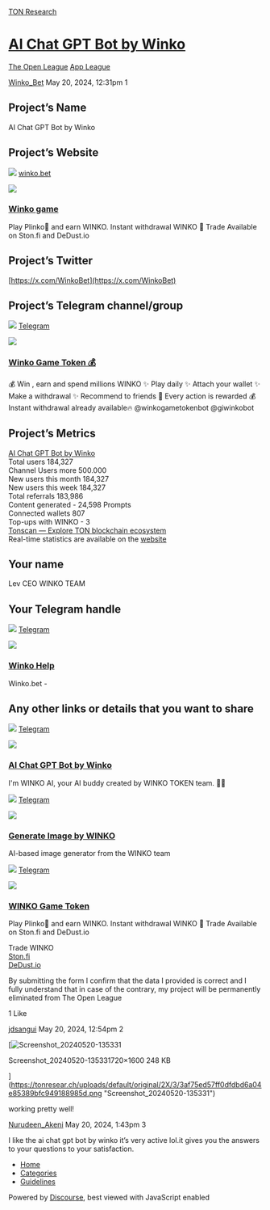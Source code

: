 [TON Research](/)

# [AI Chat GPT Bot by Winko](/t/ai-chat-gpt-bot-by-winko/18701)

[The Open League](/c/the-open-league/app-leaderboard/58)  [App League](/c/the-open-league/app-leaderboard/58) 

    

[Winko\_Bet](https://tonresear.ch/u/Winko_Bet)  May 20, 2024, 12:31pm  1

## [](#projects-name-1)Project’s Name

AI Chat GPT Bot by Winko

## [](#projects-website-2)Project’s Website

![](https://tonresear.ch/uploads/default/original/2X/2/2b054ac46fd8b1f412fca102d2f117353a987689.png) [winko.bet](https://winko.bet)

![](https://tonresear.ch/uploads/default/original/2X/d/d29b7fe87df15e52afbe8d32533b682ed783b5fe.png)

### [Winko game](https://winko.bet)

Play Plinko🎲 and earn WINKO. Instant withdrawal WINKO 💸 Trade Available on Ston.fi and DeDust.io

## [](#projects-twitter-3)Project’s Twitter

[https://x.com/WinkoBet](https://x.com/WinkoBet)

## [](#projects-telegram-channelgroup-4)Project’s Telegram channel/group

![](https://telegram.org/img/website_icon.svg?4) [Telegram](https://t.me/winkogametoken)

![](https://tonresear.ch/uploads/default/original/2X/2/25f48557a1f62c21d254698e1d684b2966d742fd.jpeg)

### [Winko Game Token 💰](https://t.me/winkogametoken)

💰 Win , earn and spend millions WINKO ✨ Play daily ✨ Attach your wallet ✨ Make a withdrawal ✨ Recommend to friends 🎁 Every action is rewarded 💰 Instant withdrawal already available🔥 @winkogametokenbot @giwinkobot

## [](#projects-metrics-5)Project’s Metrics

[AI Chat GPT Bot by Winko](https://t.me/aiwinkobot)  
Total users 184,327  
Channel Users more 500.000  
New users this month 184,327  
New users this week 184,327  
Total referrals 183,986  
Content generated - 24,598 Prompts  
Connected wallets 807  
Top-ups with WINKO - 3  
[Tonscan — Explore TON blockchain ecosystem](https://tonscan.org/address/EQD8CGCveZBalJ8y-jtGND1CqDBtjP-MjRx5u9OxD2lQdWH0)  
Real-time statistics are available on the [website](https://winko.bet)

## [](#your-name-6)Your name

Lev CEO WINKO TEAM

## [](#your-telegram-handle-7)Your Telegram handle

![](https://telegram.org/img/website_icon.svg?4) [Telegram](https://t.me/winkohelp)

![](https://tonresear.ch/uploads/default/original/2X/c/cc997c304160b55eddf7d07f1769903895e64cae.jpeg)

### [Winko Help](https://t.me/winkohelp)

Winko.bet -

## [](#any-other-links-or-details-that-you-want-to-share-8)Any other links or details that you want to share

![](https://telegram.org/img/website_icon.svg?4) [Telegram](https://t.me/aiwinkobot)

![](https://tonresear.ch/uploads/default/original/2X/e/edec4028d032305d80bde610262137b413eb1f7b.jpeg)

### [AI Chat GPT Bot by Winko](https://t.me/aiwinkobot)

I'm WINKO AI, your AI buddy created by WINKO TOKEN team. 🤖💬

![](https://telegram.org/img/website_icon.svg?4) [Telegram](https://t.me/giwinkobot)

![](https://tonresear.ch/uploads/default/original/2X/6/6f5269ece499ee0d858a2dd0ecc37237a9923277.jpeg)

### [Generate Image by WINKO](https://t.me/giwinkobot)

AI-based image generator from the WINKO team

![](https://telegram.org/img/website_icon.svg?4) [Telegram](https://t.me/winkogametokenbot)

![](https://tonresear.ch/uploads/default/original/2X/8/848ddf9eabe7b287e5ef357622e88479a628a37a.jpeg)

### [WINKO Game Token](https://t.me/winkogametokenbot)

Play Plinko🎲 and earn WINKO. Instant withdrawal WINKO 💸 Trade Available on Ston.fi and DeDust.io

Trade WINKO  
[Ston.fi](https://app.ston.fi/swap?chartVisible=false&ft=TON&tt=EQCcEQH9OHZtygJpWAaFiYu-OoEVQjSJz6Dy_0U9hEySyO4U)  
[DeDust.io](https://dedust.io/swap/TON/EQCcEQH9OHZtygJpWAaFiYu-OoEVQjSJz6Dy_0U9hEySyO4U)

By submitting the form I confirm that the data I provided is correct and I fully understand that in case of the contrary, my project will be permanently eliminated from The Open League

  1 Like

[jdsangui](https://tonresear.ch/u/jdsangui)  May 20, 2024, 12:54pm  2

[![Screenshot_20240520-135331](https://tonresear.ch/uploads/default/optimized/2X/3/3af75ed57ff0dfdbd6a04e85389bfc949188985d_2_225x500.png)

Screenshot\_20240520-135331720×1600 248 KB

](https://tonresear.ch/uploads/default/original/2X/3/3af75ed57ff0dfdbd6a04e85389bfc949188985d.png "Screenshot_20240520-135331")

  
working pretty well!

 

[Nurudeen\_Akeni](https://tonresear.ch/u/Nurudeen_Akeni) May 20, 2024, 1:43pm  3

I like the ai chat gpt bot by winko it’s very active lol.it gives you the answers to your questions to your satisfaction.

 

*   [Home](/)
*   [Categories](/categories)
*   [Guidelines](/guidelines)

Powered by [Discourse](https://www.discourse.org), best viewed with JavaScript enabled